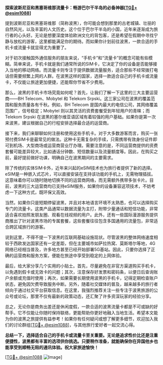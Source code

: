 **探索波斯尼亚和黑塞哥维那流量卡：畅游巴尔干半岛的必备神器[[TG💪+ @esim1088](https://t.me/s/esim1088)]**

提到波斯尼亚和黑塞哥维那（简称波黑），你可能会想到那里的古老城镇、壮丽的自然风光，以及丰富的人文历史。这个位于巴尔干半岛的小国，近年来逐渐成为旅行者的心头好。无论是想要深度体验欧洲文化的背包客，还是希望在假期中寻找宁静与放松的游客，这里都能满足你的期待。而如果你计划前往波黑，一款合适的手机卡或流量卡就显得尤为重要了。

对于初次接触国外通信服务的朋友来说，“手机卡”和“流量卡”的概念可能有些模糊。简单来说，手机卡就是我们通常所说的SIM卡，它决定了你的设备是否能够接入当地的移动网络。而流量卡则专注于提供数据流量服务，适合那些不经常拨打电话但需要频繁上网的人群。在波黑这样的国家，选择一款适合自己的手机卡或流量卡，不仅能让旅途更加便捷，还能帮你节省不少费用。

那么，波黑的手机卡市场究竟如何呢？首先，让我们了解一下这里的三大主要运营商——BH Telecom、Mobytel 和 Telekom Srpski。这三家公司在波黑的覆盖范围和服务质量各有千秋。例如，BH Telecom 是国内最大的电信公司，其网络覆盖范围广，信号稳定；Mobytel 则以其灵活的资费套餐受到年轻用户的青睐；而 Telekom Srpski 在波黑的塞尔维亚语区域有着较强的用户基础。如果你是第一次来波黑，建议根据自己的行程安排选择最合适的运营商。

接下来，我们来聊聊如何注册和使用这些手机卡。对于大多数游客而言，购买一张预付费SIM卡是最常见的做法。这种卡无需复杂的手续，只需携带有效身份证件即可到机场、大型商场或运营商营业厅办理。需要注意的是，不同运营商提供的资费套餐可能差异较大，比如通话分钟数、短信数量以及流量额度等。因此，在购买之前，最好提前做好功课，明确自己在波黑期间的主要需求。

除了传统的实体SIM卡外，近年来兴起的eSIM技术也为旅行者提供了新的选择。eSIM是一种嵌入式芯片，可以直接安装在支持该功能的手机上，无需物理插拔。这意味着你可以随时随地切换不同的运营商网络，而无需额外携带多张卡片。目前，波黑的三大运营商均已支持eSIM服务，如果你的设备兼容这项技术，不妨考虑一下这种方式，既环保又高效。

当然，如果你只是短期停留波黑，并且对本地语言环境不太熟悉，也可以选择购买专门的流量卡。这类产品通常以数据流量为主打，附带少量通话和短信功能，非常适合喜欢拍照发朋友圈、观看在线视频的用户。此外，还有一些国际漫游服务提供商推出了针对波黑市场的专属套餐，这些套餐往往包含多国通用的流量包，非常适合跨区域旅行的游客。

说到这里，不得不提一下波黑的互联网基础设施现状。尽管波黑的整体网络速度相较于西欧发达国家还有一定差距，但在主要城市如萨拉热窝、莫斯塔尔等地，4G网络已经相当普及，许多地方甚至已经开始部署5G基站。因此，只要你选择了正确的运营商和服务方案，便能在旅途中享受到稳定的上网体验。

最后，给大家分享几个实用的小贴士。首先，尽量避免在非官方渠道购买手机卡，以免遇到假卡或无效卡的问题；其次，注意保存好发票和密码条，以便日后查询账户余额或充值时使用；再次，如果需要长期使用波黑的手机卡，记得定期检查账户状态，避免因欠费导致服务中断。另外，随着社交媒体的普及，越来越多的旅行者倾向于通过社交平台获取信息。在这里，我强烈推荐关注一些专注于波黑旅游的公众号或论坛，那里不仅有最新的政策动态，还汇聚了许多资深玩家的经验分享。

总之，无论你是商务出差还是休闲度假，一款合适的波黑流量卡都是不可或缺的好帮手。它不仅能让你随时保持联络，更能帮助你更好地融入当地生活。希望本文能为你的波黑之旅提供有益参考！如果你有任何疑问或想了解更多细节，欢迎加入我们的讨论群组[[TG💪+ @esim1088](https://t.me/s/esim1088)]，与其他旅行爱好者一起交流心得。

**总结一下，选择适合自己的手机卡或流量卡至关重要。无论是追求性价比还是注重便捷性，波黑都有丰富的选项供你挑选。只要稍作准备，就能确保你在异国他乡也能享受到顺畅无阻的通讯体验。祝大家旅途愉快！**

[[TG💪+ @esim1088](https://t.me/s/esim1088) ![Image](https://i.postimg.cc/4NQfJmqS/Snipaste-2025-05-13-00-14-12.png)]